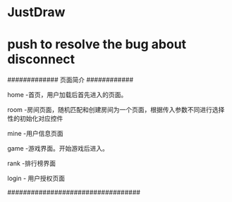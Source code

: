 # JustDraw
# push to resolve the bug about disconnect

############# 页面简介 ############

  home -首页，用户加载后首先进入的页面。
  
  room -房间页面，随机匹配和创建房间为一个页面，根据传入参数不同进行选择性的初始化对应控件
  
  mine -用户信息页面
  
  game -游戏界面。开始游戏后进入。
  
  rank -排行榜界面
  
  login - 用户授权页面


##################################
